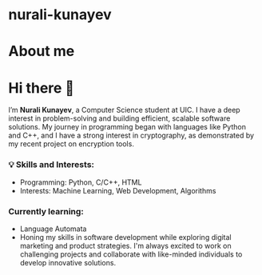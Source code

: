 # nurali-kunayev
# About me
# Hi there 👋

I’m **Nurali Kunayev**, a Computer Science student at UIC.  I have a deep interest in problem-solving and building efficient, scalable software solutions. My journey in programming began with languages like Python and C++, and I have a strong interest in cryptography, as demonstrated by my recent project on encryption tools.

### 💡 Skills and Interests:
- Programming: Python, C/C++, HTML
- Interests: Machine Learning, Web Development, Algorithms

###    Currently learning:
- Language Automata
- Honing my skills in software development while exploring digital marketing and product strategies. I'm always excited to work on challenging projects and collaborate with like-minded individuals to develop innovative solutions.

